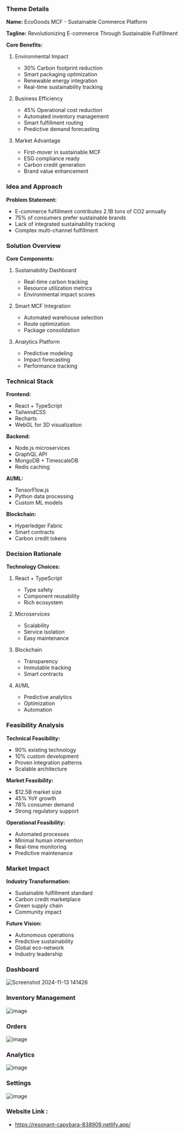 ### Theme Details
**Name:** EcoGoods MCF - Sustainable Commerce Platform

**Tagline:** Revolutionizing E-commerce Through Sustainable Fulfillment

**Core Benefits:**
1. Environmental Impact
   - 30% Carbon footprint reduction
   - Smart packaging optimization
   - Renewable energy integration
   - Real-time sustainability tracking

2. Business Efficiency
   - 45% Operational cost reduction
   - Automated inventory management
   - Smart fulfillment routing
   - Predictive demand forecasting

3. Market Advantage
   - First-mover in sustainable MCF
   - ESG compliance ready
   - Carbon credit generation
   - Brand value enhancement

### Idea and Approach

**Problem Statement:**
- E-commerce fulfillment contributes 2.1B tons of CO2 annually
- 75% of consumers prefer sustainable brands
- Lack of integrated sustainability tracking
- Complex multi-channel fulfillment

### Solution Overview

**Core Components:**
1. Sustainability Dashboard
   - Real-time carbon tracking
   - Resource utilization metrics
   - Environmental impact scores

2. Smart MCF Integration
   - Automated warehouse selection
   - Route optimization
   - Package consolidation

3. Analytics Platform
   - Predictive modeling
   - Impact forecasting
   - Performance tracking

### Technical Stack

**Frontend:**
- React + TypeScript
- TailwindCSS
- Recharts
- WebGL for 3D visualization

**Backend:**
- Node.js microservices
- GraphQL API
- MongoDB + TimescaleDB
- Redis caching

**AI/ML:**
- TensorFlow.js
- Python data processing
- Custom ML models

**Blockchain:**
- Hyperledger Fabric
- Smart contracts
- Carbon credit tokens

### Decision Rationale

**Technology Choices:**
1. React + TypeScript
   - Type safety
   - Component reusability
   - Rich ecosystem

2. Microservices
   - Scalability
   - Service isolation
   - Easy maintenance

3. Blockchain
   - Transparency
   - Immutable tracking
   - Smart contracts

4. AI/ML
   - Predictive analytics
   - Optimization
   - Automation

### Feasibility Analysis

**Technical Feasibility:**
- 90% existing technology
- 10% custom development
- Proven integration patterns
- Scalable architecture

**Market Feasibility:**
- $12.5B market size
- 45% YoY growth
- 78% consumer demand
- Strong regulatory support

**Operational Feasibility:**
- Automated processes
- Minimal human intervention
- Real-time monitoring
- Predictive maintenance

### Market Impact

**Industry Transformation:**
- Sustainable fulfillment standard
- Carbon credit marketplace
- Green supply chain
- Community impact

**Future Vision:**
- Autonomous operations
- Predictive sustainability
- Global eco-network
- Industry leadership

### Dashboard

![Screenshot 2024-11-13 141426](https://github.com/user-attachments/assets/92745572-59d6-4729-9887-e9369895d10f)

### Inventory Management

![image](https://github.com/user-attachments/assets/581faf9f-4303-4488-b1c6-d482e1a00c51)

### Orders

![image](https://github.com/user-attachments/assets/2b5747d6-f26f-4164-9344-c13ce8f95659)

### Analytics

![image](https://github.com/user-attachments/assets/6048656a-2bb3-49f1-b87a-3462ea9a9453)

### Settings

![image](https://github.com/user-attachments/assets/d4accbd5-dce3-4ca5-a53a-f3854d4f3421)


### Website Link : 
- https://resonant-capybara-838909.netlify.app/




  



